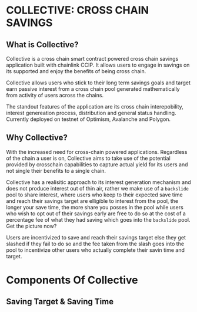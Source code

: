 # COLLECTIVE: CROSS CHAIN SAVINGS

## What is Collective?

Collective is a cross chain smart contract powered cross chain savings application built with chainlink CCIP. It allows users to engage in savings on its supported and enjoy the benefits of being cross chain.

Collective allows users who stick to their long term savings goals and target earn passive interest from a cross chain pool generated mathematically from activity of users across the chains.

The standout features of the application are its cross chain interepobility, interest genereation process, distribution and general status handling. Currently deployed on testnet of Optimism, Avalanche and Polygon.

## Why Collective?

With the increased need for cross-chain powered applications. Regardless of the chain a user is on, Collective aims to take use of the potential provided by crosschain capabilities to capture actual yield for its users and not single their benefits to a single chain.

Collective has a realisitic approach to its interest generation mechanism and does not produce interest out of thin air, rather we make use of a `backslide` pool to share interest, where users who keep to their expected save time and reach their savings target are elligible to interest from the pool, the longer your save time, the more share you posses in the pool while users who wish to opt out of their savings early are free to do so at the cost of a percentage fee of what they had saving which goes into the `backslide` pool. Get the picture now?

Users are incentivized to save and reach their savings target else they get slashed if they fail to do so and the fee taken from the slash goes into the pool to incentivize other users who actually complete their savin time and target.

# Components Of Collective

## Saving Target & Saving Time
